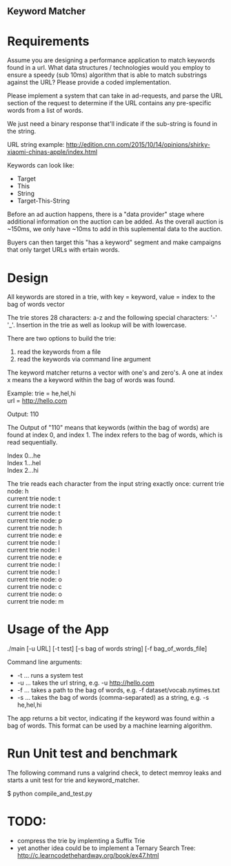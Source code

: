 ## Keyword Matcher

# Requirements
Assume you are designing a performance application to match keywords found in a url. 
What data structures / technologies would you employ to ensure a speedy (sub 10ms) algorithm that is 
able to match substrings against the URL? Please provide a coded implementation.

Please implement a system that can take in ad-requests, and parse the URL section of the request to 
determine if the URL contains any pre-specific words from a list of words.

We just need a binary response that'll indicate if the sub-string is found in the string.

URL string example:
http://edition.cnn.com/2015/10/14/opinions/shirky-xiaomi-chinas-apple/index.html

Keywords can look like:
* Target
* This
* String
* Target-This-String

Before an ad auction happens, there is a "data provider" stage where additional information on the auction 
can be added. As the overall auction is ~150ms, we only have ~10ms to add in this suplemental data to the auction.

Buyers can then target this "has a keyword" segment and make campaigns that only target URLs with ertain words.

# Design
All keywords are stored in a trie, with key = keyword, value = index to the bag of words vector

The trie stores 28 characters: a-z and the following special characters: '-' '_'.
Insertion in the trie as well as lookup will be with lowercase.

There are two options to build the trie:

1. read the keywords from a file
2. read the keywords via command line argument

The keyword matcher returns a vector with one's and zero's. A one at index x means the a keyword within the bag of words was found.

Example:
trie = he,hel,hi <br>
url = http://hello.com

Output:
110
           
The Output of "110" means that keywords (within the bag of words) are found at index 0, and index 1.
The index refers to the bag of words, which is read sequentially.

Index 0...he <br>
Index 1...hel <br>
Index 2...hi <br>

The trie reads each character from the input string exactly once:
current trie node: h <br>
current trie node: t <br>
current trie node: t <br>
current trie node: t <br>
current trie node: p <br>
current trie node: h <br>
current trie node: e <br>
current trie node: l <br>
current trie node: l <br>
current trie node: e <br>
current trie node: l <br>
current trie node: l <br>
current trie node: o <br>
current trie node: c <br>
current trie node: o <br>
current trie node: m <br>

# Usage of the App
./main [-u URL] [-t test] [-s bag of words string] [-f bag_of_words_file]

Command line arguments:
  * -t ... runs a system test
  * -u ... takes the url string, e.g. -u http://hello.com
  * -f ... takes a path to the bag of words, e.g. -f dataset/vocab.nytimes.txt
  * -s ... takes the bag of words (comma-separated) as a string, e.g. -s he,hel,hi

The app returns a bit vector, indicating if the keyword was found within a bag of words. This format can
be used by a machine learning algorithm.

# Run Unit test and benchmark
The following command runs a valgrind check, to detect memroy leaks and starts a unit test for trie and keyword_matcher.

$ python compile_and_test.py

# TODO:
  * compress the trie by implemting a Suffix Trie
  * yet another idea could be to implement a Ternary Search Tree: http://c.learncodethehardway.org/book/ex47.html